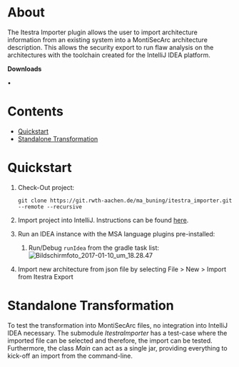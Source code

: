 # About
The Itestra Importer plugin allows the user to import architecture information from an existing system into a MontiSecArc architecture description. This allows the security export to run flaw analysis on the architectures with the toolchain created for the IntelliJ IDEA platform.

**Downloads**

[]() &#8226; []()


# Contents
- [Quickstart](https://git.rwth-aachen.de/ma_buning/itestra_importer/edit/master/README.md#quickstart)
- [Standalone Transformation](https://git.rwth-aachen.de/ma_buning/itestra_importer/edit/master/README.md#standalone_transformation)

# Quickstart 
1. Check-Out project:

    `git clone https://git.rwth-aachen.de/ma_buning/itestra_importer.git --remote --recursive`
2. Import project into IntelliJ. Instructions can be found [here](https://www.jetbrains.com/help/idea/2016.3/importing-project-from-gradle-model.html).
3. Run an IDEA instance with the MSA language plugins pre-installed:
    1. Run/Debug `runIdea` from the gradle task list:
   ![Bildschirmfoto_2017-01-10_um_18.28.47](/uploads/80e487891bf88109bea2797901578747/Bildschirmfoto_2017-01-10_um_18.28.47.png)
4. Import new architecture from json file by selecting File > New > Import from Itestra Export 

# Standalone Transformation
To test the transformation into MontiSecArc files, no integration into IntelliJ IDEA necessary. The submodule *ItestraImporter* has a test-case where the imported file can be selected and therefore, the import can be tested. Furthermore, the class *Main* can act as a single jar, providing everything to kick-off an import from the command-line.